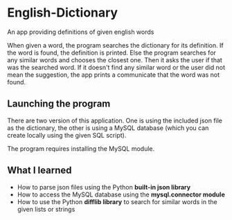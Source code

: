 # English-Dictionary
An app providing definitions of given english words

When given a word, the program searches the dictionary for its definition.
If the word is found, the definition is printed.
Else the program searches for any similar words and chooses the closest one. Then it asks the user if that was the searched word.
If it doesn't find any similar word or the user did not mean the suggestion, the app prints a communicate that the word was not found.

## Launching the program

There are two version of this application. One is using the included json file as the dictionary, the other is using a MySQL database (which you can create locally using the given SQL script).

The program requires installing the MySQL module.

## What I learned
* How to parse json files using the Python **built-in json library**
* How to access the MySQL database using the **mysql.connector module**
* How to use the Python **difflib library** to search for similar words in the given lists or strings
